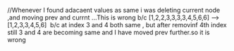 //Whenever I found adacaent values as same i was deleting current node ,and moving prev and currnt ...This is wrong b/c
​
[1,2,2,3,3,3,3,4,5,6,6]
-->[1,2,3,3,4,5,6]
​
b/c at index 3 and 4 both same , but after removinf 4th index still 3 and 4 are becoming same and I have moved prev further.so it is wrong
​